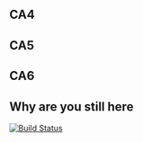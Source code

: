 ## CA4
## CA5
## CA6
## Why are you still here

[![Build Status](https://travis-ci.com/Frederiket1912/cax_backend.svg?branch=master)](https://travis-ci.com/Frederiket1912/cax_backend)
